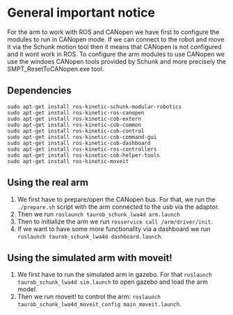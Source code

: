 
# General important notice

For the arm to work with ROS and CANopen we have first to configure the modules to run in CANopen mode.  If we can connect to the robot and move it via the Schunk motion tool then it means that CANopen is not configured and it wont work in ROS. To configure the arm modules to use CANopen  we use the windoes CANopen tools provided by Schunk and more precisely the SMPT_ResetToCANopen.exe tool. 

## Dependencies

    sudo apt-get install ros-kinetic-schunk-modular-robotics
    sudo apt-get install ros-kinetic-ros-canopen
	sudo apt-get install ros-kinetic-cob-extern
	sudo apt-get install ros-kinetic-cob-common
	sudo apt-get install ros-kinetic-cob-control
	sudo apt-get install ros-kinetic-cob-command-gui
	sudo apt-get install ros-kinetic-cob-dashboard
	sudo apt-get install ros-kinetic-ros-controllers
    sudo apt-get install ros-kinetic-cob-helper-tools
    sudo apt-get install ros-kinetic-moveit
      

## Using the real arm 

 1. We first have to prepare/open the CANopen bus. For that, we run the `./prepare.sh` script with the arm connected to the usb via the adaptor.
 2. Then we run `roslaunch taurob_schunk_lwa4d arm.launch`
 3. Then to initialize the arm we run `rosservice call /arm/driver/init`.
 4. If we want to have some more functionality via a dashboard we run `roslaunch taurob_schunk_lwa4d dashboard.launch`.
 
## Using the simulated arm with moveit!
 1. We first have to run the simulated arm in gazebo. For that  `roslaunch taurob_schunk_lwa4d sim.launch`  to open gazebo and load the arm model.
 2. Then we run moveit! to control the arm: `roslaunch taurob_schunk_lwa4d_moveit_config main_moveit.launch`. 





